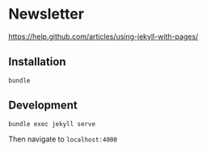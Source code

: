 Newsletter
====

https://help.github.com/articles/using-jekyll-with-pages/

Installation
-----

```
bundle
```

Development
-----

```
bundle exec jekyll serve
```

Then navigate to `localhost:4000`
